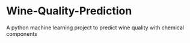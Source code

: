 # Wine-Quality-Prediction
A python machine learning project to predict wine quality with chemical components
